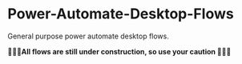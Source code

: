 # Power-Automate-Desktop-Flows
General purpose power automate desktop flows. 

**🚨🚨🚨All flows are still under construction, so use your caution 🚨🚨🚨**